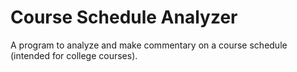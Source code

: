 # Course Schedule Analyzer
A program to analyze and make commentary on a course schedule (intended for college courses).

